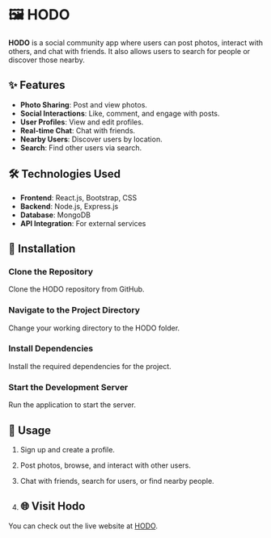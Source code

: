 # 🖼️ HODO

**HODO** is a social community app where users can post photos, interact with others, and chat with friends. It also allows users to search for people or discover those nearby.

## ✨ Features
- **Photo Sharing**: Post and view photos.
- **Social Interactions**: Like, comment, and engage with posts.
- **User Profiles**: View and edit profiles.
- **Real-time Chat**: Chat with friends.
- **Nearby Users**: Discover users by location.
- **Search**: Find other users via search.

## 🛠️ Technologies Used
- **Frontend**: React.js, Bootstrap, CSS
- **Backend**: Node.js, Express.js
- **Database**: MongoDB
- **API Integration**: For external services

## 🚀 Installation

### Clone the Repository
Clone the HODO repository from GitHub.

### Navigate to the Project Directory
Change your working directory to the HODO folder.

### Install Dependencies
Install the required dependencies for the project.

### Start the Development Server
Run the application to start the server.

## 📖 Usage
1. Sign up and create a profile.
2. Post photos, browse, and interact with other users.
3. Chat with friends, search for users, or find nearby people.

4. ## 🌐 Visit Hodo
You can check out the live website at [HODO](https://hodoofficial.onrender.com/).
